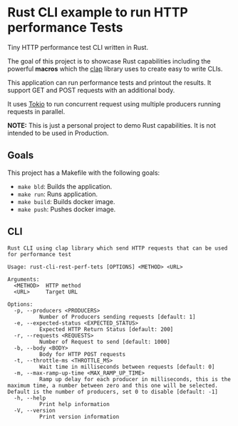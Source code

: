 # Rust CLI example to run HTTP performance Tests

Tiny HTTP performance test CLI written in Rust.

The goal of this project is to showcase Rust capabilities including the powerful **macros** which the [clap](https://github.com/clap-rs/clap) library uses to create easy to write CLIs.

This application can run performance tests and printout the results. It support GET and POST requests with an additional body.

It uses [Tokio](https://tokio.rs/) to run concurrent request using multiple producers running requests in parallel.

**NOTE:** This is just a personal project to demo Rust capabilities. It is not intended to be used in Production.

## Goals

This project has a Makefile with the following goals:

- `make bld`: Builds the  application.
- `make run`: Runs application.
- `make build`: Builds docker image.
- `make push`: Pushes docker image.

## CLI


```
Rust CLI using clap library which send HTTP requests that can be used for performance test

Usage: rust-cli-rest-perf-tets [OPTIONS] <METHOD> <URL>

Arguments:
  <METHOD>  HTTP method
  <URL>     Target URL

Options:
  -p, --producers <PRODUCERS>
          Number of Producers sending requests [default: 1]
  -e, --expected-status <EXPECTED_STATUS>
          Expected HTTP Return Status [default: 200]
  -r, --requests <REQUESTS>
          Number of Request to send [default: 1000]
  -b, --body <BODY>
          Body for HTTP POST requests
  -t, --throttle-ms <THROTTLE_MS>
          Wait time in milliseconds between requests [default: 0]
  -m, --max-ramp-up-time <MAX_RAMP_UP_TIME>
          Ramp up delay for each producer in milliseconds, this is the maximum time, a number between zero and this one will be selected. Default is the number of producers, set 0 to disable [default: -1]
  -h, --help
          Print help information
  -V, --version
          Print version information
```